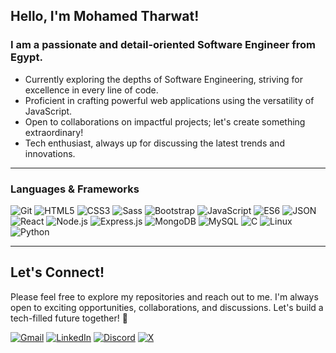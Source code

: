 ## Hello, I'm Mohamed Tharwat!

### I am a passionate and detail-oriented Software Engineer from Egypt.
- Currently exploring the depths of Software Engineering, striving for excellence in every line of code.
- Proficient in crafting powerful web applications using the versatility of JavaScript.
- Open to collaborations on impactful projects; let's create something extraordinary!
- Tech enthusiast, always up for discussing the latest trends and innovations.

---

### Languages & Frameworks

![Git](https://img.shields.io/badge/Git-F05032?style=for-the-badge&logo=git&logoColor=white)
![HTML5](https://img.shields.io/badge/HTML5-E34F26?style=for-the-badge&logo=html5&logoColor=white)
![CSS3](https://img.shields.io/badge/CSS3-1572B6?style=for-the-badge&logo=css3&logoColor=white)
![Sass](https://img.shields.io/badge/Sass-CC6699?style=for-the-badge&logo=sass&logoColor=white)
![Bootstrap](https://img.shields.io/badge/Bootstrap-563D7C?style=for-the-badge&logo=bootstrap&logoColor=white)
![JavaScript](https://img.shields.io/badge/JavaScript-F7DF1E?style=for-the-badge&logo=javascript&logoColor=white)
![ES6](https://img.shields.io/badge/ES6-F7DF1E?style=for-the-badge&logo=javascript&logoColor=white)
![JSON](https://img.shields.io/badge/JSON-000000?style=for-the-badge&logo=json&logoColor=white)
![React](https://img.shields.io/badge/React-61DAFB?style=for-the-badge&logo=react&logoColor=white)
![Node.js](https://img.shields.io/badge/Node.js-339933?style=for-the-badge&logo=node.js&logoColor=white)
![Express.js](https://img.shields.io/badge/Express.js-000000?style=for-the-badge&logo=express&logoColor=white)
![MongoDB](https://img.shields.io/badge/MongoDB-47A248?style=for-the-badge&logo=mongodb&logoColor=white)
![MySQL](https://img.shields.io/badge/MySQL-4479A1?style=for-the-badge&logo=mysql&logoColor=white)
![C](https://img.shields.io/badge/C-A8B9CC?style=for-the-badge&logo=c&logoColor=white)
![Linux](https://img.shields.io/badge/Linux-FCC624?style=for-the-badge&logo=linux&logoColor=white)
![Python](https://img.shields.io/badge/Python-3776AB?style=for-the-badge&logo=python&logoColor=white)

---

## Let's Connect!

Please feel free to explore my repositories and reach out to me. I'm always open to exciting opportunities, collaborations, and discussions. Let's build a tech-filled future together! 🚀

[![Gmail](https://img.shields.io/badge/-Gmail-red?style=flat-square&logo=gmail&logoColor=white)](mailto:mohamed.sarwat.000@gmail.com/)
[![LinkedIn](https://img.shields.io/badge/-LinkedIn-blue?style=flat-square&logo=linkedin&logoColor=white)](https://www.linkedin.com/in/mohamedtharwat000/)
[![Discord](https://img.shields.io/badge/-Discord-blue?style=flat-square&logo=Discord&logoColor=white)](https://discord.com/users/975045569393340506/)
[![X](https://img.shields.io/badge/-Twitter-black?style=flat-square&logo=X&logoColor=white)](https://twitter.com/MoTharwat000/)

